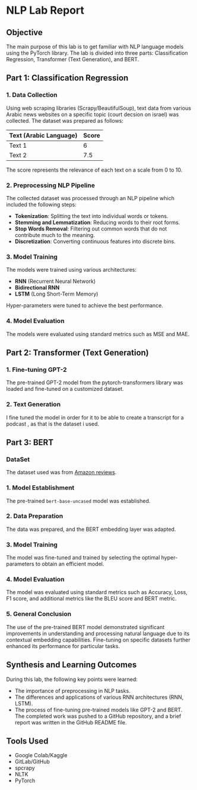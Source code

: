 # NLP Lab Report

## Objective
The main purpose of this lab is to get familiar with NLP language models using the PyTorch library. The lab is divided into three parts: Classification Regression, Transformer (Text Generation), and BERT.

## Part 1: Classification Regression

### 1. Data Collection
Using web scraping libraries (Scrapy/BeautifulSoup), text data from various Arabic news websites on a specific topic (court decsion on israel) was collected. The dataset was prepared as follows:

| Text (Arabic Language) | Score |
|-------------------------|-------|
| Text 1                  | 6     |
| Text 2                  | 7.5   |

The score represents the relevance of each text on a scale from 0 to 10.

### 2. Preprocessing NLP Pipeline
The collected dataset was processed through an NLP pipeline which included the following steps:
- **Tokenization**: Splitting the text into individual words or tokens.
- **Stemming and Lemmatization**: Reducing words to their root forms.
- **Stop Words Removal**: Filtering out common words that do not contribute much to the meaning.
- **Discretization**: Converting continuous features into discrete bins.

### 3. Model Training
The models were trained using various architectures:
- **RNN** (Recurrent Neural Network)
- **Bidirectional RNN**
- **LSTM** (Long Short-Term Memory)

Hyper-parameters were tuned to achieve the best performance.

### 4. Model Evaluation
The models were evaluated using standard metrics such as MSE and MAE.

## Part 2: Transformer (Text Generation)

### 1. Fine-tuning GPT-2
The pre-trained GPT-2 model from the pytorch-transformers library was loaded and fine-tuned on a customized dataset. 

### 2. Text Generation
I fine tuned the model in order for it to be able to create a transcript for a podcast , as that is the dataset i used.

## Part 3: BERT

### DataSet
The dataset used was from [Amazon reviews](https://nijianmo.github.io/amazon/index.html).

### 1. Model Establishment
The pre-trained `bert-base-uncased` model was established.

### 2. Data Preparation
The data was prepared, and the BERT embedding layer was adapted.

### 3. Model Training
The model was fine-tuned and trained by selecting the optimal hyper-parameters to obtain an efficient model.

### 4. Model Evaluation
The model was evaluated using standard metrics such as Accuracy, Loss, F1 score, and additional metrics like the BLEU score and BERT metric.

### 5. General Conclusion
The use of the pre-trained BERT model demonstrated significant improvements in understanding and processing natural language due to its contextual embedding capabilities. Fine-tuning on specific datasets further enhanced its performance for particular tasks.

## Synthesis and Learning Outcomes
During this lab, the following key points were learned:
- The importance of preprocessing in NLP tasks.
- The differences and applications of various RNN architectures (RNN, LSTM).
- The process of fine-tuning pre-trained models like GPT-2 and BERT.
The completed work was pushed to a GitHub repository, and a brief report was written in the GitHub README file.

## Tools Used
- Google Colab/Kaggle
- GitLab/GitHub
- spcrapy
- NLTK
- PyTorch

